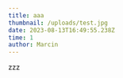 ```yaml
---
title: aaa
thumbnail: /uploads/test.jpg
date: 2023-08-13T16:49:55.238Z
time: 1
author: Marcin
---
```

z﻿zz